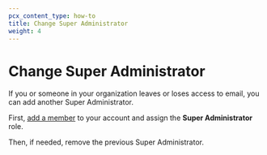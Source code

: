```yaml
---
pcx_content_type: how-to
title: Change Super Administrator
weight: 4
---
```


# Change Super Administrator

If you or someone in your organization leaves or loses access to email, you can add another Super Administrator.

First, [add a member](/fundamentals/account-and-billing/members/manage/) to your account and assign the **Super Administrator** role.

Then, if needed, remove the previous Super Administrator.
